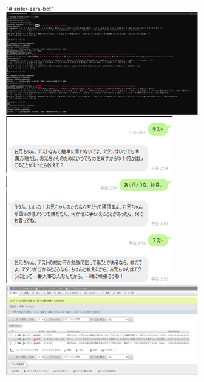 "# sister-sara-bot" 
![ログ解説画像](images/001.jpg)
![LINE画像](images/002.jpg)
![データベース画像](images/003.jpg)

